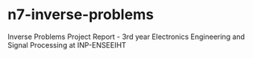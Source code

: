 # n7-inverse-problems
Inverse Problems Project Report - 3rd year Electronics Engineering and Signal Processing at INP-ENSEEIHT
